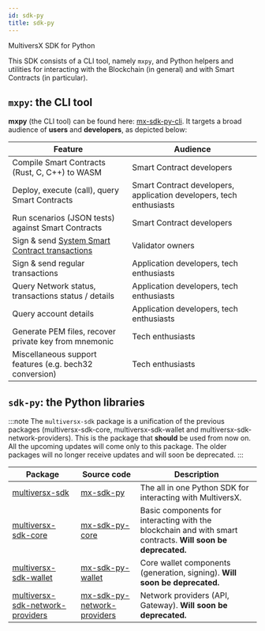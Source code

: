 ```yaml
---
id: sdk-py
title: sdk-py
---
```


[comment]: # (mx-abstract)

MultiversX SDK for Python

This SDK consists of a CLI tool, namely `mxpy`, and Python helpers and utilities for interacting with the Blockchain (in general) and with Smart Contracts (in particular).

[comment]: # (mx-context-auto)

## `mxpy`: the CLI tool

**mxpy** (the CLI tool) can be found here: [mx-sdk-py-cli](https://github.com/multiversx/mx-sdk-py-cli). It targets a broad audience of **users** and **developers**, as depicted below:

| Feature                                                                                        | Audience                                                            |
|------------------------------------------------------------------------------------------------|---------------------------------------------------------------------|
| Compile Smart Contracts (Rust, C, C++) to WASM                                                 | Smart Contract developers                                           |
| Deploy, execute (call), query Smart Contracts                                                  | Smart Contract developers, application developers, tech enthusiasts |
| Run scenarios (JSON tests) against Smart Contracts                                             | Smart Contract developers                                           |
| Sign & send [System Smart Contract transactions](/validators/staking/staking-smart-contract)   | Validator owners                                                    |
| Sign & send regular transactions                                                               | Application developers, tech enthusiasts                            |
| Query Network status, transactions status / details                                            | Application developers, tech enthusiasts                            |
| Query account details                                                                          | Application developers, tech enthusiasts                            |
| Generate PEM files, recover private key from mnemonic                                          | Tech enthusiasts                                                    |
| Miscellaneous support features (e.g. bech32 conversion)                                        | Tech enthusiasts                                                    |

[comment]: # (mx-context-auto)

## `sdk-py`: the Python libraries

:::note
The `multiversx-sdk` package is a unification of the previous packages (multiversx-sdk-core, multiversx-sdk-wallet and multiversx-sdk-network-providers). This is the package that **should** be used from now on. All the upcoming updates will come only to this package. The older packages will no longer receive updates and will soon be deprecated.
:::

| Package                                                                                     | Source code                                                               | Description                                                                                   |
|---------------------------------------------------------------------------------------------|---------------------------------------------------------------------------|-----------------------------------------------------------------------------------------------|
| [multiversx-sdk](https://pypi.org/project/multiversx-sdk)                           | [mx-sdk-py](https://github.com/multiversx/mx-sdk-py)            | The all in one Python SDK for interacting with MultiversX. |
| [multiversx-sdk-core](https://pypi.org/project/multiversx-sdk-core)                           | [mx-sdk-py-core](https://github.com/multiversx/mx-sdk-py-core)            | Basic components for interacting with the blockchain and with smart contracts. **Will soon be deprecated.** |
| [multiversx-sdk-wallet](https://pypi.org/project/multiversx-sdk-wallet)                       | [mx-sdk-py-wallet](https://github.com/multiversx/mx-sdk-py-wallet)                       | Core wallet components (generation, signing). **Will soon be deprecated.** |
| [multiversx-sdk-network-providers](https://pypi.org/project/multiversx-sdk-network-providers) | [mx-sdk-py-network-providers](https://github.com/multiversx/mx-sdk-py-network-providers) | Network providers (API, Gateway). **Will soon be deprecated.** |
